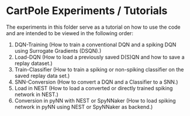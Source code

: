 # CartPole Experiments / Tutorials
The experiments in this folder serve as a tutorial on how to use the code and are intended to be viewed in the following order:
  1. DQN-Training (How to train a conventional DQN and a spiking DQN using Surrogate Gradients (DSQN).)
  2. Load-DQN (How to load a previously saved D(S)QN and how to save a replay dataset.)
  3. Train-Classifier (How to train a spiking or non-spiking classifier on the saved replay data set.)
  4. SNN-Conversion (How to convert a DQN and a Classifier to a SNN.)
  5. Load in NEST (How to load a converted or directly trained spiking network in NEST.)
  6. Conversion in pyNN with NEST or SpyNNaker (How to load spiking network in pyNN using NEST or SpyNNaker as backend.)
